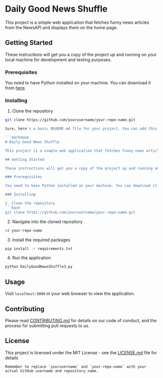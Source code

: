 # Daily Good News Shuffle

This project is a simple web application that fetches funny news articles from the NewsAPI and displays them on the home page.

## Getting Started

These instructions will get you a copy of the project up and running on your local machine for development and testing purposes.

### Prerequisites

You need to have Python installed on your machine. You can download it from [here](https://www.python.org/downloads/).

### Installing

1. Clone the repository
```bash
git clone https://github.com/yourusername/your-repo-name.git

Sure, here's a basic README.md file for your project. You can add this to the root directory of your project.

```markdown
# Daily Good News Shuffle

This project is a simple web application that fetches funny news articles from the NewsAPI and displays them on the home page.

## Getting Started

These instructions will get you a copy of the project up and running on your local machine for development and testing purposes.

### Prerequisites

You need to have Python installed on your machine. You can download it from [here](https://www.python.org/downloads/).

### Installing

1. Clone the repository
```bash
git clone https://github.com/yourusername/your-repo-name.git
```
2. Navigate into the cloned repository
```bash
cd your-repo-name
```
3. Install the required packages
```bash
pip install -r requirements.txt
```
4. Run the application
```bash
python DailyGoodNewsShuffle3.py
```

## Usage

Visit `localhost:5000` in your web browser to view the application.

## Contributing

Please read [CONTRIBUTING.md](https://gist.github.com/PurpleBooth/b24679402957c63ec426) for details on our code of conduct, and the process for submitting pull requests to us.

## License

This project is licensed under the MIT License - see the [LICENSE.md](LICENSE.md) file for details
```
Remember to replace `yourusername` and `your-repo-name` with your actual GitHub username and repository name.